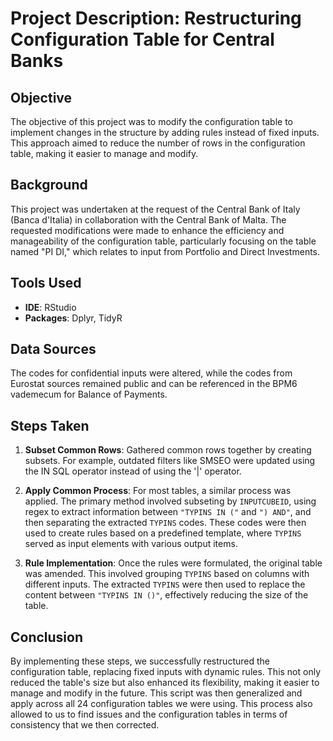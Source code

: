 # Project Description: Restructuring Configuration Table for Central Banks

## Objective
The objective of this project was to modify the configuration table to implement changes in the structure by adding rules instead of fixed inputs. This approach aimed to reduce the number of rows in the configuration table, making it easier to manage and modify.

## Background
This project was undertaken at the request of the Central Bank of Italy (Banca d'Italia) in collaboration with the Central Bank of Malta. The requested modifications were made to enhance the efficiency and manageability of the configuration table, particularly focusing on the table named "PI DI," which relates to input from Portfolio and Direct Investments.

## Tools Used
- **IDE**: RStudio
- **Packages**: Dplyr, TidyR

## Data Sources
The codes for confidential inputs were altered, while the codes from Eurostat sources remained public and can be referenced in the BPM6 vademecum for Balance of Payments.

## Steps Taken

1. **Subset Common Rows**: Gathered common rows together by creating subsets. For example, outdated filters like SMSEO were updated using the IN SQL operator instead of using the '|' operator.

2. **Apply Common Process**: For most tables, a similar process was applied. The primary method involved subseting by `INPUTCUBEID`, using regex to extract information between `"TYPINS IN ("` and `") AND"`, and then separating the extracted `TYPINS` codes. These codes were then used to create rules based on a predefined template, where `TYPINS` served as input elements with various output items.

3. **Rule Implementation**: Once the rules were formulated, the original table was amended. This involved grouping `TYPINS` based on columns with different inputs. The extracted `TYPINS` were then used to replace the content between `"TYPINS IN ()"`, effectively reducing the size of the table.

## Conclusion
By implementing these steps, we successfully restructured the configuration table, replacing fixed inputs with dynamic rules. This not only reduced the table's size but also enhanced its flexibility, making it easier to manage and modify in the future.
This script was then generalized and apply across all 24 configuration tables we were using. This process also allowed to us to find issues and the configuration tables in terms of consistency that we then corrected. 
